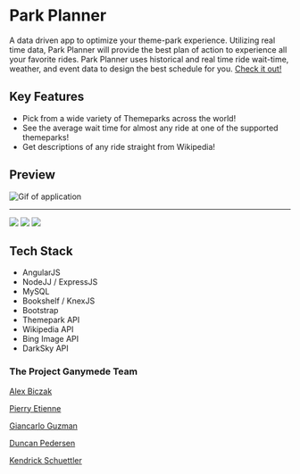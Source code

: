# Park Planner
A data driven app to optimize your theme-park experience. Utilizing real time data, Park Planner will provide the best plan of action to experience all your favorite rides. Park Planner uses historical and real time ride wait-time, weather, and event data to design the best schedule for you.
[Check it out!](http://parkplanner-io.herokuapp.com/#!/)

## Key Features
- Pick from a wide variety of Themeparks across the world!
- See the average wait time for almost any ride at one of the supported themeparks!
- Get descriptions of any ride straight from Wikipedia!

## Preview
![Gif of application](/client/assets/ParkPlanner.gif)

***

![](http://i.imgur.com/PfnmteT.jpg)
![](http://i.imgur.com/7zKgzlj.jpg)
![](http://i.imgur.com/Ktg2vkh.png)

## Tech Stack
- AngularJS
- NodeJJ / ExpressJS
- MySQL
- Bookshelf / KnexJS
- Bootstrap
- Themepark API
- Wikipedia API
- Bing Image API
- DarkSky API

### The Project Ganymede Team
[Alex Biczak](https://github.com/biczak)

[Pierry Etienne](https://github.com/petienne1)

[Giancarlo Guzman](https://github.com/GianGuzmanOki)

[Duncan Pedersen](https://github.com/dppedersen)

[Kendrick Schuettler](https://github.com/KESchuettler)
